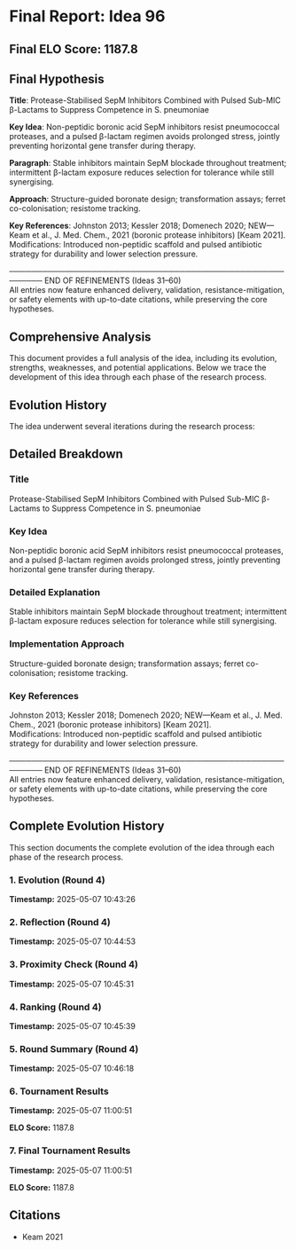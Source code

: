 # Final Report: Idea 96

## Final ELO Score: 1187.8

## Final Hypothesis

**Title**: Protease-Stabilised SepM Inhibitors Combined with Pulsed Sub-MIC β-Lactams to Suppress Competence in S. pneumoniae

**Key Idea**: Non-peptidic boronic acid SepM inhibitors resist pneumococcal proteases, and a pulsed β-lactam regimen avoids prolonged stress, jointly preventing horizontal gene transfer during therapy.

**Paragraph**: Stable inhibitors maintain SepM blockade throughout treatment; intermittent β-lactam exposure reduces selection for tolerance while still synergising.

**Approach**: Structure-guided boronate design; transformation assays; ferret co-colonisation; resistome tracking.

**Key References**: Johnston 2013; Kessler 2018; Domenech 2020; NEW—Keam et al., J. Med. Chem., 2021 (boronic protease inhibitors) [Keam 2021].  
Modifications: Introduced non-peptidic scaffold and pulsed antibiotic strategy for durability and lower selection pressure.

────────────────────────────────────────────────────────
END OF REFINEMENTS (Ideas 31–60)  
All entries now feature enhanced delivery, validation, resistance-mitigation, or safety elements with up-to-date citations, while preserving the core hypotheses.

## Comprehensive Analysis

This document provides a full analysis of the idea, including its evolution, strengths, weaknesses, and potential applications. Below we trace the development of this idea through each phase of the research process.

## Evolution History

The idea underwent several iterations during the research process:

## Detailed Breakdown

### Title

Protease-Stabilised SepM Inhibitors Combined with Pulsed Sub-MIC β-Lactams to Suppress Competence in S. pneumoniae

### Key Idea

Non-peptidic boronic acid SepM inhibitors resist pneumococcal proteases, and a pulsed β-lactam regimen avoids prolonged stress, jointly preventing horizontal gene transfer during therapy.

### Detailed Explanation

Stable inhibitors maintain SepM blockade throughout treatment; intermittent β-lactam exposure reduces selection for tolerance while still synergising.

### Implementation Approach

Structure-guided boronate design; transformation assays; ferret co-colonisation; resistome tracking.

### Key References

Johnston 2013; Kessler 2018; Domenech 2020; NEW—Keam et al., J. Med. Chem., 2021 (boronic protease inhibitors) [Keam 2021].  
Modifications: Introduced non-peptidic scaffold and pulsed antibiotic strategy for durability and lower selection pressure.

────────────────────────────────────────────────────────
END OF REFINEMENTS (Ideas 31–60)  
All entries now feature enhanced delivery, validation, resistance-mitigation, or safety elements with up-to-date citations, while preserving the core hypotheses.

## Complete Evolution History

This section documents the complete evolution of the idea through each phase of the research process.

### 1. Evolution (Round 4)
**Timestamp:** 2025-05-07 10:43:26



### 2. Reflection (Round 4)
**Timestamp:** 2025-05-07 10:44:53



### 3. Proximity Check (Round 4)
**Timestamp:** 2025-05-07 10:45:31



### 4. Ranking (Round 4)
**Timestamp:** 2025-05-07 10:45:39



### 5. Round Summary (Round 4)
**Timestamp:** 2025-05-07 10:46:18



### 6. Tournament Results
**Timestamp:** 2025-05-07 11:00:51

**ELO Score:** 1187.8



### 7. Final Tournament Results
**Timestamp:** 2025-05-07 11:00:51

**ELO Score:** 1187.8



## Citations

- Keam 2021
